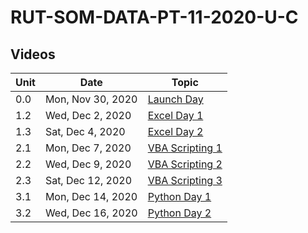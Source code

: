 # RUT-SOM-DATA-PT-11-2020-U-C

## Videos


Unit	|Date	|Topic				|
-------|------|---------------|
|0.0| Mon, Nov 30, 2020 | [Launch Day](https://zoom.us/rec/share/Y4l3FzTArpB-tDn78bqMBHv9CMCbwD4KH8R3-b7Xb02Kqc9XjAAIOph3bFga0Pqr.zzFX-74zD3INN-wN)
|1.2| Wed, Dec  2, 2020 | [Excel Day 1](https://zoom.us/rec/share/F0gW9hWWMrRYmO8dOhI881mnpCqXWkcn-UxrY-TSedAJG5rSGSE-4zFLW-aYPhOs.v3lMPbHfqAafi4oj)
|1.3| Sat, Dec  4, 2020 | [Excel Day 2](https://zoom.us/rec/share/tost3pA8Y9ljul3cb9PntCvnX2W4YV6XQwrtQ9URDDyHCN52FIEPgVrONUX3bS2g.TzWDgbWIaOkWJKHi)
|2.1| Mon, Dec  7, 2020 | [VBA Scripting 1](https://zoom.us/rec/share/c7uRw1r9XfffWeg1icoH8NttVunzKf6ZIi_zrblRBdnfIO9Xi3JEMLxBNiPwN3pz.D0CtTwsQ2G-cg07Q)
|2.2| Wed, Dec  9, 2020 | [VBA Scripting 2](https://zoom.us/rec/share/XF-X2nxJFsa67uvCy0lmaI9Jk-Sn00F8EGfp7EWulYXs9wU90AMQ9aniWTQARoWy.4H5md1klbU2dsdJy)
|2.3| Sat, Dec  12, 2020 | [VBA Scripting 3](https://zoom.us/rec/play/T681OIKGrvKUGSo1Tjp-CRMHzOv5fodJj5Idc78eyE_hmb1yVIeB1JYcnHUIGRq7Umdt3WIYkmYbqNXm.P2J7uKRb215QOQe7?continueMode=true)
|3.1| Mon, Dec  14, 2020 | [Python Day 1](https://zoom.us/rec/share/nhJrYagAUPlQ55ddQZmzV8mM1iIxkkznsTgLKUH_9utpklR92bA3ucfxMIOJQ_6z.JZUGZ7koWnwX9DuL)
|3.2| Wed, Dec  16, 2020 | [Python Day 2](https://zoom.us/rec/share/ExVwum2Tt8-Fls2_JruTxpiBDQSVnXTc24k9ooDJltQ1D-TMOSNIX_QGE4rqnYNV.k4bg7zWNhpIOw6Xe)



